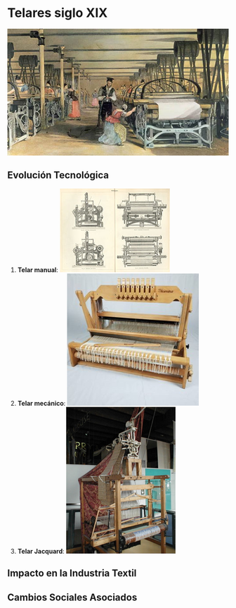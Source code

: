 # Telares siglo XIX
![alt text](img/historia-del-telar-mecanico.jpg)

## Evolución Tecnológica
1. **Telar manual**:
   ![alt text](img/250px-Meyers_b16_s0446b.jpg)
2. **Telar mecánico**:
![alt text](img/38838027_526105991159975_5909298052044161024_o-300x300.jpg)   
3. **Telar Jacquard**: 
![alt text](img/Jacquard.loom.full.view.jpg)
## Impacto en la Industria Textil


## Cambios Sociales Asociados

